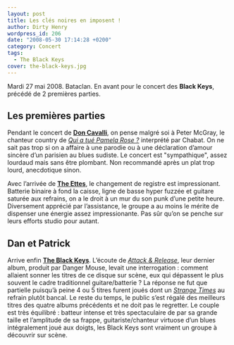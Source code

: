 ```yaml
---
layout: post
title: Les clés noires en imposent !
author: Dirty Henry
wordpress_id: 206
date: "2008-05-30 17:14:28 +0200"
category: Concert
tags:
  - The Black Keys
cover: the-black-keys.jpg
---
```


Mardi 27 mai 2008. Bataclan. En avant pour le concert des **Black Keys**,
précédé de 2 premières parties.

## Les premières parties

Pendant le concert de [**Don Cavalli**][1], on pense malgré soi à Peter McGray,
le chanteur country de [_Qui a tué Pamela Rose ?_][4] interprété par Chabat. On
ne sait pas trop si on a affaire à une parodie ou à une déclaration d’amour
sincère d’un parisien au blues sudiste. Le concert est "sympathique", assez
lourdaud mais sans être plombant. Non recommandé après un plat trop lourd,
anecdotique sinon.

Avec l’arrivée de [**The Ettes**][2], le changement de registre est
impressionant. Batterie binaire à fond la caisse, ligne de basse hyper fuzzée et
guitare saturée aux refrains, on a le droit à un mur du son punk d’une petite
heure. Diversement apprécié par l’assistance, le groupe a au moins le mérite de
dispenser une énergie assez impressionante. Pas sûr qu’on se penche sur leurs
efforts studio pour autant.

## Dan et Patrick

Arrive enfin [**The Black Keys**][3]. L’écoute de [_Attack & Release_][5], leur
dernier album, produit par Danger Mouse, levait une interrogation : comment
allaient sonner les titres de ce disque sur scène, eux qui dépassent le plus
souvent le cadre traditionnel guitare/batterie ? La réponse ne fut que partielle
puisqu’à peine 4 ou 5 titres furent joués dont un [_Strange Times_][6] au
refrain plutôt bancal. Le reste du temps, le public s’est régalé des meilleurs
titres des quatre albums précédents et ne doit pas le regretter. Le couple est
très équilibré : batteur intense et très spectaculaire de par sa grande taille
et l’amplitude de sa frappe, guitariste/chanteur virtuose d’un blues
intégralement joué aux doigts, les Black Keys sont vraiment un groupe à
découvrir sur scène.

[1]: https://musicbrainz.org/artist/792535d1-eb42-4c48-aad9-2766665c944d
[2]: https://en.wikipedia.org/wiki/The_Ettes
[3]: https://theblackkeys.com/
[4]: https://www.themoviedb.org/movie/20106-mais-qui-a-tue-pamela-rose
[5]: https://album.link/fr/i/1052967338
[6]: https://song.link/fr/i/1052967761
